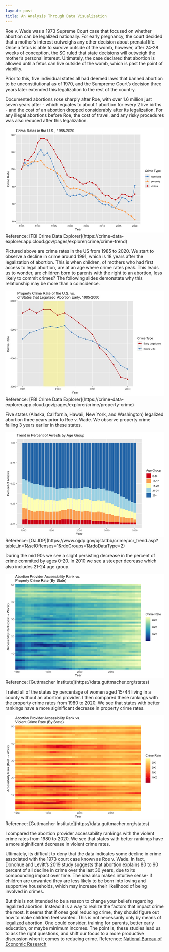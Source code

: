 ```yaml
---
layout: post
title: An Analysis Through Data Visualization
---
```

Roe v. Wade was a 1973 Supreme Court case that focused on whether abortion can be legalized nationally. For early pregnancy, the court decided that a mother’s interest outweighs any other decision about prenatal life. Once a fetus is able to survive outside of the womb, however, after 24-28 weeks of conception, the SC ruled that state decisions will outweigh the mother’s personal interest. Ultimately, the case declared that abortion is allowed until a fetus can live outside of the womb, which is past the point of viability. 

Prior to this, five individual states all had deemed laws that banned abortion to be unconstitutional as of 1970, and the Sumpreme Court’s decision three years later extended this legalization to the rest of the country. 

Documented abortions rose sharply after Roe, with over 1.6 million just seven years after - which equates to about 1 abortion for every 2 live births - and the cost of an abortion dropped considerably after its legalization. For any illegal abortions before Roe, the cost of travel, and any risky procedures was also reduced after this legalization.


<img src="../crime_rates.jpg">
Reference: [FBI Crime Data Explorer](https://crime-data-explorer.app.cloud.gov/pages/explorer/crime/crime-trend)

Pictured above are crime rates in the US from 1985 to 2020. We start to observe a decline in crime around 1991, which is 18 years after the legalization of abortion. This is when children, of mothers who had first access to legal abortion, are at an age where crime rates peak. This leads us to wonder, are children born to parents with the right to an abortion, less likely to commit crimes? The following slides demonstate why this relationship may be more than a coincidence. 


<img src="../property_crime.jpeg">
Reference: [FBI Crime Data Explorer](https://crime-data-explorer.app.cloud.gov/pages/explorer/crime/property-crime)

Five states (Alaska, California, Hawaii, New York, and Washington) legalized abortion three years prior to Roe v. Wade. We observe property crime falling 3 years earlier in these states.

<img src="../crime_age.jpg">
Reference: [OJJDP](https://www.ojjdp.gov/ojstatbb/crime/ucr_trend.asp?table_in=1&selOffenses=1&rdoGroups=1&rdoDataType=2)

During the mid 90s we see a slight persisting decrease in the percent of crime commited by ages 0-20. In 2010 we see a steeper decrease which also includes 21-24 age group.

<img src="../access_property.jpg">
Reference: [Guttmacher Institute](https://data.guttmacher.org/states)

I rated all of the states by percentage of women aged 15-44 living in a county without an abortion provider. I then compared these rankings with the property crime rates from 1980 to 2020. We see that states with better rankings have a more siginificant decrease in property crime rates.

<img src="../access_violent.jpg">
Reference: [Guttmacher Institute](https://data.guttmacher.org/states)

I compared the abortion provider accessability rankings with the violent crime rates from 1980 to 2020. We see that states with better rankings have a more siginificant decrease in violent crime rates.



Ultimately, its difficult to deny that the data indicates some decline in crime associated with the 1973 court case known as Roe v. Wade. 
In fact, Donohue and Levitt’s 2019 study suggests that abortion explains 80 to 90 percent of all decline in crime over the last 30 years, due to its compounding impact over time. The idea also makes intuitive sense- if children are unwanted they are less likely to be born into loving and supportive households, which may increase their likelihood of being involved in crimes. 

But this is not intended to be a reason to change your beliefs regarding legalized abortion. Instead it is a way to realize the factors that impact crime the most. It seems that if ones goal reducing crime, they should figure out how to make children feel wanted. This is not necessarily only by means of legalized abortion. One could consider, training for parents, better early education, or maybe minimum incomes. The point is, these studies lead us to ask the right questions, and shift our focus to a more productive discussion when it comes to reducing crime.
Reference: [National Bureau of Economic Research](https://www.nber.org/system/files/working_papers/w25863/w25863.pdf)